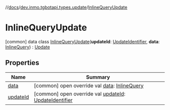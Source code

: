 //[docs](../../../index.md)/[dev.inmo.tgbotapi.types.update](../index.md)/[InlineQueryUpdate](index.md)



# InlineQueryUpdate  
 [common] data class [InlineQueryUpdate](index.md)(**updateId**: [UpdateIdentifier](../../dev.inmo.tgbotapi.types/index.md#%5Bdev.inmo.tgbotapi.types%2FUpdateIdentifier%2F%2F%2FPointingToDeclaration%2F%5D%2FClasslikes%2F625018081), **data**: [InlineQuery](../../dev.inmo.tgbotapi.types.InlineQueries.abstracts/-inline-query/index.md)) : [Update](../../dev.inmo.tgbotapi.types.update.abstracts/-update/index.md)   


## Properties  
  
|  Name |  Summary | 
|---|---|
| <a name="dev.inmo.tgbotapi.types.update/InlineQueryUpdate/data/#/PointingToDeclaration/"></a>[data](data.md)| <a name="dev.inmo.tgbotapi.types.update/InlineQueryUpdate/data/#/PointingToDeclaration/"></a> [common] open override val [data](data.md): [InlineQuery](../../dev.inmo.tgbotapi.types.InlineQueries.abstracts/-inline-query/index.md)   <br>|
| <a name="dev.inmo.tgbotapi.types.update/InlineQueryUpdate/updateId/#/PointingToDeclaration/"></a>[updateId](update-id.md)| <a name="dev.inmo.tgbotapi.types.update/InlineQueryUpdate/updateId/#/PointingToDeclaration/"></a> [common] open override val [updateId](update-id.md): [UpdateIdentifier](../../dev.inmo.tgbotapi.types/index.md#%5Bdev.inmo.tgbotapi.types%2FUpdateIdentifier%2F%2F%2FPointingToDeclaration%2F%5D%2FClasslikes%2F625018081)   <br>|


